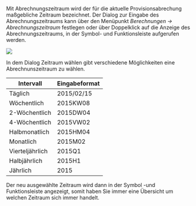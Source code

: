 Mit Abrechnungszeitraum wird der für die aktuelle Provisionsabrechung maßgebliche Zeitraum bezeichnet. Der Dialog zur Eingabe des Abrechnungszeitraums kann über den Menüpunkt *Berechnungen → Abrechnungszeitraum* festlegen oder über Doppelklick auf die Anzeige des Abrechnungszeitraums, in der Symbol- und Funktionsleiste aufgerufen werden. 



![](http://xpecto.github.io/docs/img/img_1431936837532.png)

In dem Dialog Zeitraum wählen gibt verschiedene Möglichkeiten eine Abrechnunszeitraum zu wählen.

|  Intervall          |    Eingabeformat     |  
| ------------- |:-------------| 
| Täglich     | 2015/02/15 | 
| Wöchentlich     |2015KW08 | 
| 2-Wöchentlich    | 2015DW04 | 
| 4-Wöchentlich     |2015VW02 | 
| Halbmonatlich    | 2015HM04 | 
| Monatlich     |2015M02 | 
| Vierteljährlich    | 2015Q1 | 
| Halbjährlich     |2015H1 | 
| Jährlich    |2015| 

Der neu ausgewählte Zeitraum wird dann in der Symbol -und Funktionsleiste angezeigt, somit haben Sie immer eine Übersicht um welchen Zeitraum sich immer handelt.
